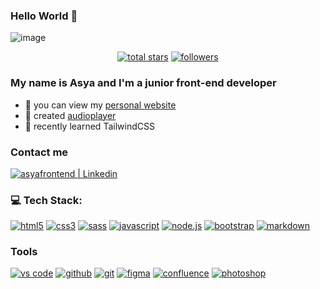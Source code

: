 ### Hello World 👋
<picture>![image](https://github.com/user-attachments/assets/03bf4e76-b57a-401c-a4f9-71494eeec932)</picture>
<div align="center">
  <a href="https://github.com/asyacloud?tab=repositories&sort=stargazers">
    <img alt="total stars" title="stars" src="https://custom-icon-badges.herokuapp.com/badge/dynamic/json?logo=star&color=864986&labelColor=ED23ED&label=Stars&style=for-the-badge&query=%24.stars&url=https://api.github-star-counter.workers.dev/user/asya-space"/></a>
  <a href="https://github.com/asya-space?tab=repositories&sort=stargazers">
   <!-- <img alt="total forks" title="forks" src="https://custom-icon-badges.herokuapp.com/badge/dynamic/json?logo=fork&color=55960c&labelColor=488207&label=Forks&style=for-the-badge&query=%24.forks&url=https://api.github-star-counter.workers.dev/user/asyacloud"/></a>-->
  <a href="https://github.com/asya-space">
    <img alt="followers" title="my followers" src="https://custom-icon-badges.herokuapp.com/github/followers/asya-space?color=0748A3&labelColor=1973F3&style=for-the-badge&logo=person-add&label=Follow&logoColor=white"/></a>
</div>

### My name is Asya and I'm a junior front-end developer
- :seedling: you can view my [personal website](https://asyaspace.com/)
- :musical_score: created [audioplayer](https://asya-space.github.io/musician-blog/)
- :milky_way: recently learned TailwindCSS

### Contact me
<div><a href="https://www.linkedin.com/in/asya-frontend"><img alt="asyafrontend | Linkedin" src="https://img.shields.io/badge/Linkedin-CE85E7.svg?&style=for-the-badge&logo=linkedin&logoColor=white" /></a></div>

### :computer: Tech Stack:

<a href="#"><img alt="html5" src="https://img.shields.io/badge/html-E34F26.svg?&style=for-the-badge&logo=html5&logoColor=fff" /></a>
<a href="#"><img alt="css3" src="https://img.shields.io/badge/css-1572B6.svg?&style=for-the-badge&logo=css3&logoColor=fff" /></a>
<a href="https://sass-lang.com/"><img alt="sass" src="https://img.shields.io/badge/sass-CF649A.svg?&style=for-the-badge&logo=sass&logoColor=fff" /></a>
<a href="#"><img alt="javascript" src="https://img.shields.io/badge/javascript-F7DF1E.svg?&style=for-the-badge&logo=javascript&logoColor=fff" /></a>
<a href="https://nodejs.org/en"><img alt="node.js" src="https://img.shields.io/badge/node.js-90C53F.svg?&style=for-the-badge&logo=node.js&logoColor=fff" /></a>
<a href="https://getbootstrap.com/"><img alt="bootstrap" src="https://img.shields.io/badge/bootstrap-7610F7.svg?&style=for-the-badge&logo=bootstrap&logoColor=fff" /></a>
<a href="https://www.markdownguide.org/"><img alt="markdown" src="https://img.shields.io/badge/markdown-000.svg?&style=for-the-badge&logo=markdown&logoColor=fff" /></a>

### Tools
<a href="https://code.visualstudio.com/"><img alt="vs code" src="https://img.shields.io/badge/vs code-007ACC.svg?&style=for-the-badge&logo=visual-studio-code&logoColor=fff" /></a>
<a href="#"><img alt="github" src="https://img.shields.io/badge/github-000.svg?&style=for-the-badge&logo=github&logoColor=fff" /></a>
<a href="https://git-scm.com/"><img alt="git" src="https://img.shields.io/badge/git-F05033.svg?&style=for-the-badge&logo=git&logoColor=fff" /></a>
<a href="https://www.figma.com/"><img alt="figma" src="https://img.shields.io/badge/figma-F08080.svg?&style=for-the-badge&logo=figma&logoColor=fff" /></a>
<a href="#"><img alt="confluence" src="https://img.shields.io/badge/confluence-1F4D7D.svg?&style=for-the-badge&logo=confluence&logoColor=fff" /></a>
<a href="https://www.adobe.com/products/photoshop.html"><img alt="photoshop" src="https://img.shields.io/badge/photoshop-31A8FF.svg?&style=for-the-badge&logo=adobe-photoshop&logoColor=fff" /></a>


<!--
**asyacloud/asyacloud** is a ✨ _special_ ✨ repository because its `README.md` (this file) appears on your GitHub profile.

Here are some ideas to get you started:

- 🔭 I’m currently working on ...
- 🌱 I’m currently learning ...
- 👯 I’m looking to collaborate on ...
- 🤔 I’m looking for help with ...
- 💬 Ask me about ...
- 📫 How to reach me: ...
- 😄 Pronouns: ...
- ⚡ Fun fact: ...
-->
